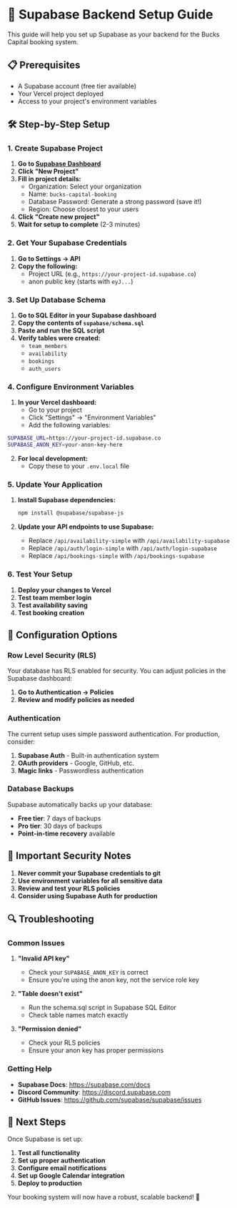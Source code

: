 # 🚀 Supabase Backend Setup Guide

This guide will help you set up Supabase as your backend for the Bucks Capital booking system.

## 📋 Prerequisites

- A Supabase account (free tier available)
- Your Vercel project deployed
- Access to your project's environment variables

## 🛠️ Step-by-Step Setup

### 1. Create Supabase Project

1. **Go to [Supabase Dashboard](https://supabase.com/dashboard)**
2. **Click "New Project"**
3. **Fill in project details:**
   - Organization: Select your organization
   - Name: `bucks-capital-booking`
   - Database Password: Generate a strong password (save it!)
   - Region: Choose closest to your users
4. **Click "Create new project"**
5. **Wait for setup to complete** (2-3 minutes)

### 2. Get Your Supabase Credentials

1. **Go to Settings → API**
2. **Copy the following:**
   - Project URL (e.g., `https://your-project-id.supabase.co`)
   - anon public key (starts with `eyJ...`)

### 3. Set Up Database Schema

1. **Go to SQL Editor in your Supabase dashboard**
2. **Copy the contents of `supabase/schema.sql`**
3. **Paste and run the SQL script**
4. **Verify tables were created:**
   - `team_members`
   - `availability`
   - `bookings`
   - `auth_users`

### 4. Configure Environment Variables

1. **In your Vercel dashboard:**
   - Go to your project
   - Click "Settings" → "Environment Variables"
   - Add the following variables:

```bash
SUPABASE_URL=https://your-project-id.supabase.co
SUPABASE_ANON_KEY=your-anon-key-here
```

2. **For local development:**
   - Copy these to your `.env.local` file

### 5. Update Your Application

1. **Install Supabase dependencies:**
   ```bash
   npm install @supabase/supabase-js
   ```

2. **Update your API endpoints to use Supabase:**
   - Replace `/api/availability-simple` with `/api/availability-supabase`
   - Replace `/api/auth/login-simple` with `/api/auth/login-supabase`
   - Replace `/api/bookings-simple` with `/api/bookings-supabase`

### 6. Test Your Setup

1. **Deploy your changes to Vercel**
2. **Test team member login**
3. **Test availability saving**
4. **Test booking creation**

## 🔧 Configuration Options

### Row Level Security (RLS)

Your database has RLS enabled for security. You can adjust policies in the Supabase dashboard:

1. **Go to Authentication → Policies**
2. **Review and modify policies as needed**

### Authentication

The current setup uses simple password authentication. For production, consider:

1. **Supabase Auth** - Built-in authentication system
2. **OAuth providers** - Google, GitHub, etc.
3. **Magic links** - Passwordless authentication

### Database Backups

Supabase automatically backs up your database:
- **Free tier**: 7 days of backups
- **Pro tier**: 30 days of backups
- **Point-in-time recovery** available

## 🚨 Important Security Notes

1. **Never commit your Supabase credentials to git**
2. **Use environment variables for all sensitive data**
3. **Review and test your RLS policies**
4. **Consider using Supabase Auth for production**

## 🔍 Troubleshooting

### Common Issues

1. **"Invalid API key"**
   - Check your `SUPABASE_ANON_KEY` is correct
   - Ensure you're using the anon key, not the service role key

2. **"Table doesn't exist"**
   - Run the schema.sql script in Supabase SQL Editor
   - Check table names match exactly

3. **"Permission denied"**
   - Check your RLS policies
   - Ensure your anon key has proper permissions

### Getting Help

- **Supabase Docs**: https://supabase.com/docs
- **Discord Community**: https://discord.supabase.com
- **GitHub Issues**: https://github.com/supabase/supabase/issues

## 🎉 Next Steps

Once Supabase is set up:

1. **Test all functionality**
2. **Set up proper authentication**
3. **Configure email notifications**
4. **Set up Google Calendar integration**
5. **Deploy to production**

Your booking system will now have a robust, scalable backend! 🚀
